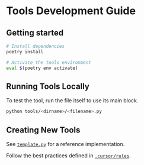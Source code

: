 # Tools Development Guide

## Getting started

```sh
# Install dependencies
poetry install

# Activate the tools environment
eval $(poetry env activate)
```

## Running Tools Locally

To test the tool, run the file itself to use its main block.

```sh
python tools/<dirname>/<filename>.py
```

## Creating New Tools

See [`template.py`](./tools/template.py) for a reference implementation.

Follow the best practices defined in [`.cursor/rules`](./.cursor/rules).

